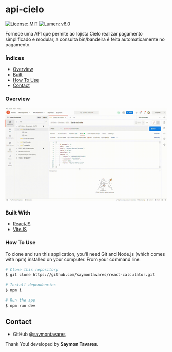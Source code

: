 # api-cielo
[![License: MIT](https://img.shields.io/badge/License-MIT-yellow.svg)](https://opensource.org/licenses/MIT)
[![Lumen: v6.0](https://img.shields.io/badge/Lumen%3A-%20v6.0-orange.svg?style=flat)](https://www.npmjs.com/package/react)

Fornece uma API que permite ao lojista Cielo realizar pagamento simplificado e modular, a consulta bin/bandeira é feita automaticamente no pagamento.

### Índices

- [Overview](#overview)
- [Built](#built-with)
- [How To Use](#how-to-use)
- [Contact](#contact)

### Overview
![screenshot](public/Overview.gif)

### Built With
- [ReactJS](https://reactjs.org/)
- [ViteJS](https://vitejs.dev/)

### How To Use
To clone and run this application, you'll need Git and Node.js (which comes with npm) installed on your computer. From your command line:
```bash
# Clone this repository
$ git clone https://github.com/saymontavares/react-calculator.git
```
```bash
# Install dependencies
$ npm i
```
```bash
# Run the app
$ npm run dev
```

## Contact

- GitHub [@saymontavares](https://github.com/saymontavares)

Thank You! developed by **Saymon Tavares**.

